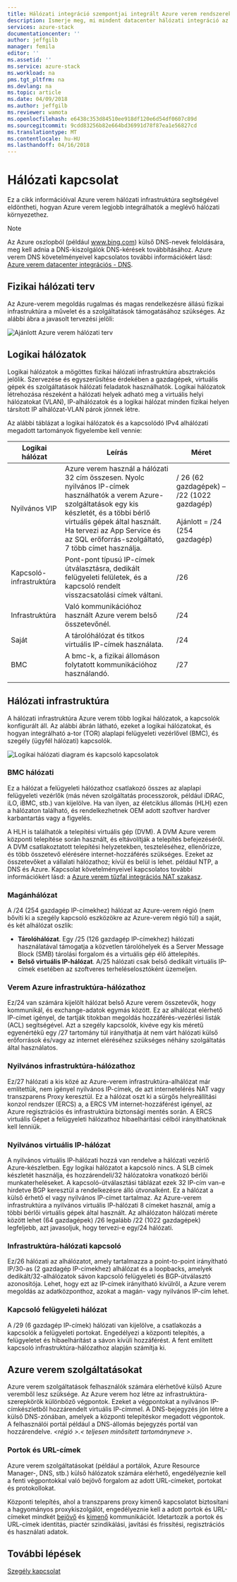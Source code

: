 ```yaml
---
title: Hálózati integráció szempontjai integrált Azure verem rendszerek |} Microsoft Docs
description: Ismerje meg, mi mindent datacenter hálózati integráció az többcsomópontos Azure veremnek megfelelő tervezését.
services: azure-stack
documentationcenter: ''
author: jeffgilb
manager: femila
editor: ''
ms.assetid: ''
ms.service: azure-stack
ms.workload: na
pms.tgt_pltfrm: na
ms.devlang: na
ms.topic: article
ms.date: 04/09/2018
ms.author: jeffgilb
ms.reviewer: wamota
ms.openlocfilehash: e6438c353d84510ee918df120e6d54df0607c89d
ms.sourcegitcommit: 9cdd83256b82e664bd36991d78f87ea1e56827cd
ms.translationtype: MT
ms.contentlocale: hu-HU
ms.lasthandoff: 04/16/2018
---
```

# <a name="network-connectivity"></a>Hálózati kapcsolat
Ez a cikk információival Azure verem hálózati infrastruktúra segítségével eldöntheti, hogyan Azure verem legjobb integrálhatók a meglévő hálózati környezethez. 

> [!NOTE]
> Az Azure oszlopból (például www.bing.com) külső DNS-nevek feloldására, meg kell adnia a DNS-kiszolgálók DNS-kérések továbbításához. Azure verem DNS követelményeivel kapcsolatos további információkért lásd: [Azure verem datacenter integrációs - DNS](azure-stack-integrate-dns.md).

## <a name="physical-network-design"></a>Fizikai hálózati terv
Az Azure-verem megoldás rugalmas és magas rendelkezésre állású fizikai infrastruktúra a művelet és a szolgáltatások támogatásához szükséges. Az alábbi ábra a javasolt tervezési jelöli:

![Ajánlott Azure verem hálózati terv](media/azure-stack-network/recommended-design.png)


## <a name="logical-networks"></a>Logikai hálózatok
Logikai hálózatok a mögöttes fizikai hálózati infrastruktúra absztrakciós jelölik. Szervezése és egyszerűsítése érdekében a gazdagépek, virtuális gépek és szolgáltatások hálózati feladatok használhatók. Logikai hálózatok létrehozása részeként a hálózati helyek adható meg a virtuális helyi hálózatokat (VLAN), IP-alhálózatok és a logikai hálózat minden fizikai helyen társított IP alhálózat-VLAN párok jönnek létre.

Az alábbi táblázat a logikai hálózatok és a kapcsolódó IPv4 alhálózati megadott tartományok figyelembe kell vennie:

| Logikai hálózat | Leírás | Méret | 
| -------- | ------------- | ------------ | 
| Nyilvános VIP | Azure verem használ a hálózati 32 cím összesen. Nyolc nyilvános IP-címek használhatók a verem Azure-szolgáltatások egy kis készletét, és a többi bérlő virtuális gépek által használt. Ha tervezi az App Service és az SQL erőforrás-szolgáltató, 7 több címet használja. | / 26 (62 gazdagépek) – /22 (1022 gazdagép)<br><br>Ajánlott = /24 (254 gazdagép) | 
| Kapcsoló-infrastruktúra | Pont-pont típusú IP-címek útválasztásra, dedikált felügyeleti felületek, és a kapcsoló rendelt visszacsatolási címek váltani. | /26 | 
| Infrastruktúra | Való kommunikációhoz használt Azure verem belső összetevőnél. | /24 |
| Saját | A tárolóhálózat és titkos virtuális IP-címek használata. | /24 | 
| BMC | A bmc-k, a fizikai állomáson folytatott kommunikációhoz használandó. | /27 | 
| | | |

## <a name="network-infrastructure"></a>Hálózati infrastruktúra
A hálózati infrastruktúra Azure verem több logikai hálózatok, a kapcsolók konfigurált áll. Az alábbi ábrán látható, ezeket a logikai hálózatokat, és hogyan integrálható a-tor (TOR) alaplapi felügyeleti vezérlővel (BMC), és szegély (ügyfél hálózati) kapcsolók.

![Logikai hálózati diagram és kapcsoló kapcsolatok](media/azure-stack-network/NetworkDiagram.png)

### <a name="bmc-network"></a>BMC hálózati
Ez a hálózat a felügyeleti hálózathoz csatlakozó összes az alaplapi felügyeleti vezérlők (más néven szolgáltatás processzorok, például iDRAC, iLO, iBMC, stb.) van kijelölve. Ha van ilyen, az életciklus állomás (HLH) ezen a hálózaton található, és rendelkezhetnek OEM adott szoftver hardver karbantartás vagy a figyelés. 

A HLH is találhatók a telepítési virtuális gép (DVM). A DVM Azure verem központi telepítése során használt, és eltávolítják a telepítés befejezéséről. A DVM csatlakoztatott telepítési helyzetekben, teszteléséhez, ellenőrizze, és több összetevő elérésére internet-hozzáférés szükséges. Ezeket az összetevőket a vállalati hálózathoz; kívül és belül is lehet. például NTP, a DNS és Azure. Kapcsolat követelményeivel kapcsolatos további információkért lásd: a [Azure verem tűzfal integrációs NAT szakasz](azure-stack-firewall.md#network-address-translation). 

### <a name="private-network"></a>Magánhálózat
A /24 (254 gazdagép IP-címekhez) hálózat az Azure-verem régió (nem bővíti ki a szegély kapcsoló eszközökre az Azure-verem régió túl) a saját, és két alhálózat oszlik:

- **Tárolóhálózat**. Egy /25 (126 gazdagép IP-címekhez) hálózati használatával támogatja a közvetlen tárolóhelyek és a Server Message Block (SMB) tárolási forgalom és a virtuális gép élő áttelepítés. 
- **Belső virtuális IP-hálózat**. A/25 hálózati csak belső dedikált virtuális IP-címek esetében az szoftveres terheléselosztóként üzemeljen.

### <a name="azure-stack-infrastructure-network"></a>Verem Azure infrastruktúra-hálózathoz
Ez/24 van számára kijelölt hálózat belső Azure verem összetevők, hogy kommunikál, és exchange-adatok egymás között. Ez az alhálózat elérhető IP-címet igényel, de tartják titokban megoldás hozzáférés-vezérlési listák (ACL) segítségével. Azt a szegély kapcsolók, kivéve egy kis méretű egyenértékű egy /27 tartomány túl irányíthatja át nem várt hálózati külső erőforrások és/vagy az internet eléréséhez szükséges néhány szolgáltatás által használatos. 

### <a name="public-infrastructure-network"></a>Nyilvános infrastruktúra-hálózathoz
Ez/27 hálózati a kis közé az Azure-verem infrastruktúra-alhálózat már említettük, nem igényel nyilvános IP-címek, de azt internetelérés NAT vagy transzparens Proxy keresztül. Ez a hálózat oszt ki a sürgős helyreállítási konzol rendszer (ERCS) a, a ERCS VM internet-hozzáférést igényel, az Azure regisztrációs és infrastruktúra biztonsági mentés során. A ERCS virtuális Gépet a felügyeleti hálózathoz hibaelhárítási célból irányíthatóknak kell lenniük.

### <a name="public-vip-network"></a>Nyilvános virtuális IP-hálózat
A nyilvános virtuális IP-hálózati hozzá van rendelve a hálózati vezérlő Azure-készletben. Egy logikai hálózatot a kapcsoló nincs. A SLB címek készletét használja, és hozzárendeli/32 hálózatokra vonatkozó bérlői munkaterheléseket. A kapcsoló-útválasztási táblázat ezek 32 IP-cím van-e hirdetve BGP keresztül a rendelkezésre álló útvonalként. Ez a hálózat a külső érhető el vagy nyilvános IP-címet tartalmaz. Az Azure-verem infrastruktúra a nyilvános virtuális IP-hálózati 8 címeket használ, amíg a többi bérlői virtuális gépek által használt. Az alhálózaton hálózati mérete között lehet (64 gazdagépek) /26 legalább /22 (1022 gazdagépek) legfeljebb, azt javasoljuk, hogy tervezi-e egy/24 hálózati.

### <a name="switch-infrastructure-network"></a>Infrastruktúra-hálózati kapcsoló
Ez/26 hálózati az alhálózatot, amely tartalmazza a point-to-point irányítható IP/30-as (2 gazdagép IP-címekhez) alhálózat és a loopbacks, amelyek dedikált/32-alhálózatok sávon kapcsoló felügyeleti és BGP-útválasztó azonosítója. Lehet, hogy ezt az IP-címek irányítható kívülről, a Azure verem megoldás az adatközponthoz, azokat a magán- vagy nyilvános IP-cím lehet.

### <a name="switch-management-network"></a>Kapcsoló felügyeleti hálózat
A /29 (6 gazdagép IP-címek) hálózati van kijelölve, a csatlakozás a kapcsolók a felügyeleti portokat. Engedélyezi a központi telepítés, a felügyeletet és hibaelhárítást a sávon kívüli hozzáférést. A fent említett kapcsoló infrastruktúra-hálózathoz alapján számítja ki.

## <a name="publish-azure-stack-services"></a>Azure verem szolgáltatásokat
Azure verem szolgáltatások felhasználók számára elérhetővé külső Azure veremből lesz szüksége. Az Azure verem hoz létre az infrastruktúra-szerepkörök különböző végpontok. Ezeket a végpontokat a nyilvános IP-címkészletből hozzárendelt virtuális IP-címmel. A DNS-bejegyzés jön létre a külső DNS-zónában, amelyek a központi telepítéskor megadott végpontok. A felhasználói portál például a DNS-állomás bejegyzés portál van hozzárendelve.  *&lt;régió >.&lt; teljesen minősített tartományneve >*.

### <a name="ports-and-urls"></a>Portok és URL-címek
Azure verem szolgáltatásokat (például a portálok, Azure Resource Manager-, DNS, stb.) külső hálózatok számára elérhető, engedélyeznie kell a fenti végpontokkal való bejövő forgalom az adott URL-címeket, portokat és protokollokat.
 
Központi telepítés, ahol a transzparens proxy kimenő kapcsolatot biztosítani a hagyományos proxykiszolgálót, engedélyeznie kell a adott portok és URL-címeket mindkét [bejövő](https://docs.microsoft.com/azure/azure-stack/azure-stack-integrate-endpoints#ports-and-protocols-inbound) és [kimenő](https://docs.microsoft.com/azure/azure-stack/azure-stack-integrate-endpoints#ports-and-urls-outbound) kommunikációt. Idetartozik a portok és URL-címek identitás, piactér szindikálási, javítási és frissítési, regisztrációs és használati adatok.

## <a name="next-steps"></a>További lépések
[Szegély kapcsolat](azure-stack-border-connectivity.md)